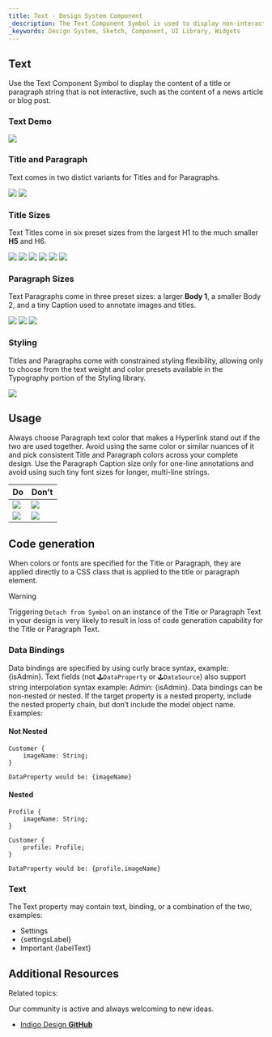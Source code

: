 ```yaml
---
title: Text - Design System Component
_description: The Text Component Symbol is used to display non-interactive title or paragraph text.
_keywords: Design System, Sketch, Component, UI Library, Widgets
---
```


## Text

Use the Text Component Symbol to display the content of a title or paragraph string that is not interactive, such as the content of a news article or blog post.

### Text Demo

![](../images/text_demo.png)

### Title and Paragraph

Text comes in two distict variants for Titles and for Paragraphs.

![](../images/text_title.png)
![](../images/text_paragraph.png)

### Title Sizes

Text Titles come in six preset sizes from the largest H1 to the much smaller **H5** and H6.

![](../images/text_h1.png)
![](../images/text_h2.png)
![](../images/text_h3.png)
![](../images/text_h4.png)
![](../images/text_h5.png)
![](../images/text_h6.png)

### Paragraph Sizes

Text Paragraphs come in three preset sizes: a larger **Body 1**, a smaller Body 2, and a tiny Caption used to annotate images and titles.

![](../images/text_b1.png)
![](../images/text_b2.png)
![](../images/text_caption.png)

### Styling

Titles and Paragraphs come with constrained styling flexibility, allowing only to choose from the text weight and color presets available in the Typography portion of the Styling library.

![](../images/text_styling.png)

## Usage

Always choose Paragraph text color that makes a Hyperlink stand out if the two are used together. Avoid using the same color or similar nuances of it and pick consistent Title and Paragraph colors across your complete design. Use the Paragraph Caption size only for one-line annotations and avoid using such tiny font sizes for longer, multi-line strings.

| Do                          | Don't                         |
| --------------------------- | ----------------------------- |
| ![](../images/text_do1.png) | ![](../images/text_dont1.png) |
| ![](../images/text_do2.png) | ![](../images/text_dont2.png) |

## Code generation

When colors or fonts are specified for the Title or Paragraph, they are applied directly to a CSS class that is applied to the title or paragraph element.

> [!WARNING]
> Triggering `Detach from Symbol` on an instance of the Title or Paragraph Text in your design is very likely to result in loss of code generation capability for the Title or Paragraph Text.

### Data Bindings

Data bindings are specified by using curly brace syntax, example: {isAdmin}. Text fields (not `🕹️DataProperty` or `🕹️DataSource`) also support string interpolation syntax example: Admin: {isAdmin}. Data bindings can be non-nested or nested. If the target property is a nested property, include the nested property chain, but don’t include the model object name. Examples:

#### Not Nested

```PseudoCode
Customer {
    imageName: String;
}

DataProperty would be: {imageName}
```

#### Nested

```PseudoCode
Profile {
    imageName: String;
}

Customer {
    profile: Profile;
}

DataProperty would be: {profile.imageName}
```

### Text

The Text property may contain text, binding, or a combination of the two, examples:

- Settings
- {settingsLabel}
- Important {labelText}

## Additional Resources

Related topics:

Our community is active and always welcoming to new ideas.

- [Indigo Design **GitHub**](https://github.com/IgniteUI/design-system-docfx)

